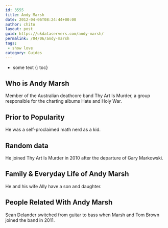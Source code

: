 ```yaml
---
id: 3555
title: Andy Marsh
date: 2012-04-06T08:24:44+00:00
author: chito
layout: post
guid: https://ukdataservers.com/andy-marsh/
permalink: /04/06/andy-marsh
tags:
 - show love
category: Guides
---
```


* some text
{: toc}
          
          
## Who is  Andy Marsh
                  
                  
                  
Member of the Australian deathcore band Thy Art Is Murder, a group responsible for the charting albums Hate and Holy War.
                  
                
                
                
## Prior to Popularity 
                  
                  
                  
He was a self-proclaimed math nerd as a kid.
                  
                
                
                
## Random data 
                  
                  
                  
He joined Thy Art Is Murder in 2010 after the departure of Gary Markowski.
                  
                
                
                
## Family & Everyday Life of Andy Marsh
                  
                  
                  
He and his wife Ally have a son and daughter.
                  
                
                
                
## People Related With  Andy Marsh
                  
                  
                  
Sean Delander switched from guitar to bass when Marsh and Tom Brown joined the band in 2011.
                  
                
              
            
          
          
          
    
    
  
